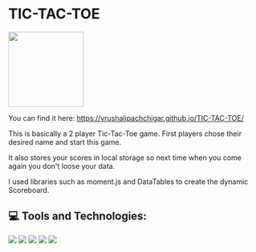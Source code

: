# TIC-TAC-TOE
<img src="https://media4.giphy.com/media/riDHBmjuV2NhOJ2IeU/200.webp?cid=ecf05e47kkueunt69wdt0gbsseoczypajznmehvn64ywjrf6&rid=200.webp&ct=g" width="150px">

You can find it here:  https://vrushalipachchigar.github.io/TIC-TAC-TOE/


This is basically a 2 player Tic-Tac-Toe game. 
First players chose their desired name and start this game.

It also stores your scores in local storage so next time when you come again you don't loose your data.

I used libraries such as moment.js and DataTables to create the dynamic Scoreboard.

## 💻 Tools and Technologies:

<p> <img src="https://img.shields.io/badge/HTML5-E34F26?style=for-the-badge&logo=html5&logoColor=white" />
  <img src="https://img.shields.io/badge/CSS3-1572B6?style=for-the-badge&logo=css3&logoColor=white" />
  <img src="https://img.shields.io/badge/Bootstrap-563D7C?style=for-the-badge&logo=bootstrap&logoColor=white" />
  <img src="https://img.shields.io/badge/JavaScript-323330?style=for-the-badge&logo=javascript&logoColor=F7DF1E" />
<img src="https://img.shields.io/badge/jQuery-00C58E?style=for-the-badge&logo=jquery&logoColor=white" /></p>
